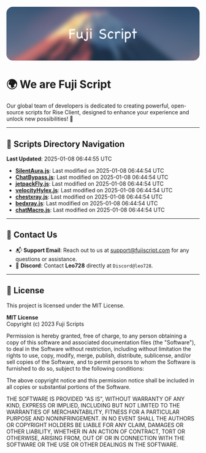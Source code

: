 ![Banner](.github/b.webp)

# 🌍 **We are Fuji Script**

Our global team of developers is dedicated to creating powerful, open-source scripts for Rise Client, designed to enhance your experience and unlock new possibilities! 🌟

---
<!-- SCRIPTS_NAVIGATION_START -->
## 📂 **Scripts Directory Navigation**

**Last Updated**: 2025-01-08 06:44:55 UTC

- **[SilentAura.js](scripts/SilentAura.js)**: Last modified on 2025-01-08 06:44:54 UTC
- **[ChatBypass.js](scripts/ChatBypass.js)**: Last modified on 2025-01-08 06:44:54 UTC
- **[jetpackFly.js](scripts/jetpackFly.js)**: Last modified on 2025-01-08 06:44:54 UTC
- **[velocityHylex.js](scripts/velocityHylex.js)**: Last modified on 2025-01-08 06:44:54 UTC
- **[chestxray.js](scripts/chestxray.js)**: Last modified on 2025-01-08 06:44:54 UTC
- **[bedxray.js](scripts/bedxray.js)**: Last modified on 2025-01-08 06:44:54 UTC
- **[chatMacro.js](scripts/chatMacro.js)**: Last modified on 2025-01-08 06:44:54 UTC

<!-- SCRIPTS_NAVIGATION_END -->

---

## 💬 **Contact Us**  
- 📬 **Support Email**: Reach out to us at [support@fujiscript.com](mailto:support@fujiscript.com) for any questions or assistance.  
- 💬 **Discord**: Contact **Leo728** directly at `Discord@leo728`.

---

## 📜 **License**

This project is licensed under the MIT License.  

**MIT License**  
Copyright (c) 2023 Fuji Scripts  

Permission is hereby granted, free of charge, to any person obtaining a copy of this software and associated documentation files (the "Software"), to deal in the Software without restriction, including without limitation the rights to use, copy, modify, merge, publish, distribute, sublicense, and/or sell copies of the Software, and to permit persons to whom the Software is furnished to do so, subject to the following conditions:  

The above copyright notice and this permission notice shall be included in all copies or substantial portions of the Software.  

THE SOFTWARE IS PROVIDED "AS IS", WITHOUT WARRANTY OF ANY KIND, EXPRESS OR IMPLIED, INCLUDING BUT NOT LIMITED TO THE WARRANTIES OF MERCHANTABILITY, FITNESS FOR A PARTICULAR PURPOSE AND NONINFRINGEMENT. IN NO EVENT SHALL THE AUTHORS OR COPYRIGHT HOLDERS BE LIABLE FOR ANY CLAIM, DAMAGES OR OTHER LIABILITY, WHETHER IN AN ACTION OF CONTRACT, TORT OR OTHERWISE, ARISING FROM, OUT OF OR IN CONNECTION WITH THE SOFTWARE OR THE USE OR OTHER DEALINGS IN THE SOFTWARE.  
